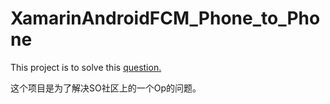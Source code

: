 # XamarinAndroidFCM_Phone_to_Phone

This project is to solve this [question.](https://stackoverflow.com/questions/49290996/xamarin-android-fcm-notification-client-to-clientphone-to-phone/49364881#49364881)

这个项目是为了解决SO社区上的一个Op的问题。
